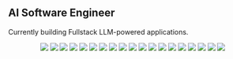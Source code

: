 ## AI Software Engineer 
Currently building Fullstack LLM-powered applications.
<p align="center">
  <img src="https://img.shields.io/badge/TypeScript-007ACC?style=flat&logo=typescript&logoColor=white" />
  <img src="https://img.shields.io/badge/JavaScript-F7DF1E?style=flat&logo=javascript&logoColor=black" />
  <img src="https://img.shields.io/badge/React-20232A?style=flat&logo=react&logoColor=61DAFB" />
  <img src="https://img.shields.io/badge/React_Native-20232A?style=flat&logo=react&logoColor=61DAFB" />
  <img src="https://img.shields.io/badge/Node.js-43853D?style=flat&logo=node.js&logoColor=white" />
  <img src="https://img.shields.io/badge/NestJS-E0234E?style=flat&logo=nestjs&logoColor=white" />
  <img src="https://img.shields.io/badge/Angular-DD0031?style=flat&logo=angular&logoColor=white" />
  <img src="https://img.shields.io/badge/Tauri-FFC131?style=flat&logo=tauri&logoColor=black" />
  <img src="https://img.shields.io/badge/Bun-000000?style=flat&logo=bun&logoColor=white" />
  <img src="https://img.shields.io/badge/Golang-00ADD8?style=flat&logo=go&logoColor=white" />
  <img src="https://img.shields.io/badge/n8n-ef4f4f?style=flat&logo=n8n&logoColor=white" />
  <img src="https://img.shields.io/badge/Hono-ff7f50?style=flat&logoColor=white" />
  <img src="https://img.shields.io/badge/TurboRepo-000000?style=flat&logo=vercel&logoColor=white" />
  <img src="https://img.shields.io/badge/trpc-2596be?style=flat&logo=trpc&logoColor=white" />
  <img src="https://img.shields.io/badge/TanStack_Query-FF4154?style=flat&logo=reactquery&logoColor=white" />
  <img src="https://img.shields.io/badge/Zod-3b82f6?style=flat&logoColor=white" />
  <img src="https://img.shields.io/badge/TypeORM-d8352a?style=flat&logo=typeorm&logoColor=white" />
  <img src="https://img.shields.io/badge/Drizzle-8E44AD?style=flat&logoColor=white" />
  <img src="https://img.shields.io/badge/BetterAuth-0f172a?style=flat&logoColor=white" />
</p>
